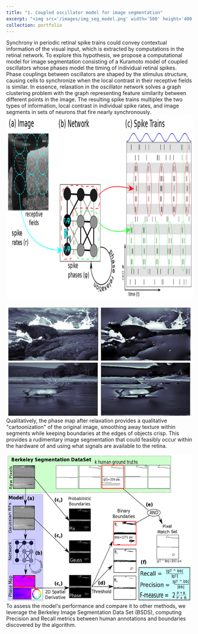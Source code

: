 ```yaml
---
title: "1. Coupled oscillator model for image segmentation"
excerpt: "<img src='/images/img_seg_model.png' width='500' height='400'/> &nbsp;&nbsp;&nbsp;&nbsp;&nbsp;&nbsp;&nbsp;&nbsp; <img src='/images/cartoonization.png' width='300' height='200'/> <br/> Inspired by neuroscience and the retina, we pioneered a model that performs image segmentation by grouping together nearby image regions with similar features in phase space, resulting in a cartoonization of the image. The model simulates phase relaxation in a system of coupled Kuramoto oscillators with the strength of interaction defined by the Topographic Modularity between regions in the image. We demonstrate that this method outperforms other graph theoretic network construction methods as well as spectral Eigen-based methods for community detection by evaluating performance on the Berkeley Image Segmentation Dataset (BSDS)."
collection: portfolio
---
```


Synchrony in periodic retinal spike trains could convey contextual information of the visual input, which is extracted by computations in the retinal network. To explore this hypothesis, we propose a computational model for image segmentation consisting of a Kuramoto model of coupled oscillators whose phases model the timing of individual retinal spikes. Phase couplings between oscillators are shaped by the stimulus structure, causing cells to synchronize when the local contrast in their receptive fields is similar. In essence, relaxation in the oscillator network solves a graph clustering problem with the graph representing feature similarity between different points in the image. The resulting spike trains multiplex the two types of information, local contrast in individual spike rates, and image segments in sets of neurons that fire nearly synchronously. <br/> 
<img src='/images/img_seg_model.png' align='center' width='750' height='500'/> 

<img src='/images/cartoonization.png' align='right' width='550' height='300' padding-left='10px'/> Qualitatively, the phase map after relaxation provides a qualitative "cartoonization" of the original image, smoothing away texture within segments while keeping boundaries at the edges of objects crisp. This provides a rudimentary image segmentation that could feasibly occur within the hardware of and using what signals are available to the retina.  

<img src='/images/SegAssessPipeline.png' align='left' width='500' height='400' padding-right='10px'/> To assess the model's performance and compare it to other methods, we leverage the Berkeley Image Segmentation Data Set (BSDS), computing Precision and Recall metrics between human annotations and boundaries discovered by the algorithm. 

